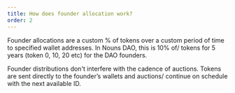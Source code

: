 ```yaml
---
title: How does founder allocation work?
order: 2
---
```


Founder allocations are a custom % of tokens over a custom period of time to specified wallet addresses. In Nouns DAO, this is 10% of/ tokens for 5 years (token 0, 10, 20 etc) for the DAO founders.

Founder distributions don't interfere with the cadence of auctions. Tokens are sent directly to the founder’s wallets and auctions/ continue on schedule with the next available ID.
